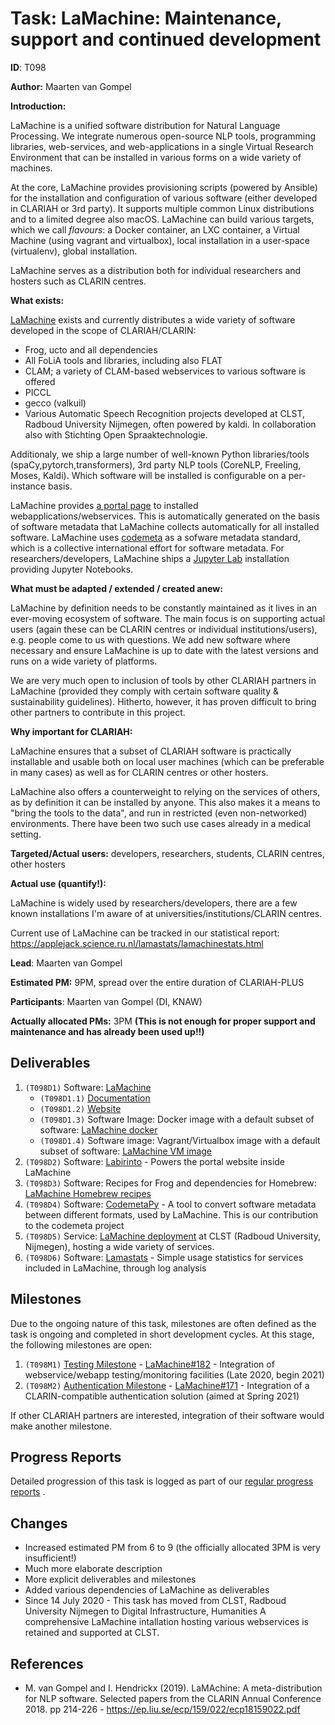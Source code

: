 # Task: LaMachine: Maintenance, support and continued development

**ID**: T098

**Author:** Maarten van Gompel

**Introduction:**

LaMachine is a unified software distribution for Natural Language Processing. We integrate numerous open-source NLP
tools, programming libraries, web-services, and web-applications in a single Virtual Research Environment that can be
installed in various forms on a wide variety of machines.

At the core, LaMachine provides provisioning scripts (powered by Ansible) for the installation and configuration of
various software (either developed in CLARIAH or 3rd party). It supports multiple common Linux distributions and to a limited
degree also macOS. LaMachine can build various targets, which we call *flavours*: a Docker container, an LXC container,
a Virtual Machine (using vagrant and virtualbox), local installation in a user-space (virtualenv), global installation.

LaMachine serves as a distribution both for individual researchers and hosters such as CLARIN centres.

**What exists:**

[LaMachine](https://proycon.github.io/LaMachine) exists and currently distributes a wide variety of software developed
in the scope of CLARIAH/CLARIN:
* Frog, ucto and all dependencies
* All FoLiA tools and libraries, including also FLAT
* CLAM; a variety of CLAM-based webservices to various software is offered
* PICCL
* gecco (valkuil)
* Various Automatic Speech Recognition projects developed at CLST, Radboud University Nijmegen, often powered by kaldi.
    In collaboration also with Stichting Open Spraaktechnologie.

Additionaly, we ship a large number of well-known Python libraries/tools (spaCy,pytorch,transformers), 3rd party NLP tools
(CoreNLP, Freeling, Moses, Kaldi). Which software will be installed is configurable on a per-instance basis.

LaMachine provides [a portal page](https://github.com/proycon/labirinto) to installed webapplications/webservices. This
is automatically generated on the basis of software metadata that LaMachine collects automatically for all installed
software. LaMachine uses [codemeta](https://codemeta.github.io) as a sofware metadata standard, which is a collective
international effort for software metadata. For researchers/developers, LaMachine ships a [Jupyter Lab](https://jupyter.org/) installation providing
Jupyter Notebooks.

**What must be adapted / extended / created anew:**

LaMachine by definition  needs to be constantly maintained as it lives in an ever-moving ecosystem of software. The
main focus is on supporting actual users (again these can be CLARIN centres or individual institutions/users), e.g.
people come to us with questions.  We add new software where necessary and ensure LaMachine is up to date with the
latest versions and runs on a wide variety of platforms.

We are very much open to inclusion of tools by other CLARIAH partners in LaMachine (provided they comply with certain
software quality & sustainability guidelines). Hitherto, however, it has proven difficult to bring other partners to
contribute in this project.

**Why important for CLARIAH:**

LaMachine ensures that a subset of CLARIAH software is practically installable and usable both on local user machines (which can be preferable in many cases)
as well as for CLARIN centres or other hosters.

LaMachine also offers a counterweight to relying on the services of others, as by definition it can be installed by
anyone. This also makes it a means to "bring the tools to the data", and run in restricted (even non-networked)
environments. There have been two such use cases already in a medical setting.

**Targeted/Actual users:** developers, researchers, students, CLARIN centres, other hosters

**Actual use (quantify!):**

LaMachine is widely used by researchers/developers, there are a few known installations I'm aware of at
universities/institutions/CLARIN centres.

Current use of LaMachine can be tracked in our statistical report: https://applejack.science.ru.nl/lamastats/lamachinestats.html

**Lead**: Maarten van Gompel

**Estimated PM:** 9PM, spread over the entire duration of CLARIAH-PLUS

**Participants**: Maarten van Gompel (DI, KNAW)

**Actually allocated PMs:** 3PM  **(This is not enough for proper support and maintenance and has already been used up!!)**

## Deliverables

1. ``(T098D1)`` Software: [LaMachine](https://github.com/proycon/LaMachine)
    * ``(T098D1.1)`` [Documentation](https://github.com/proycon/LaMachine/blob/master/README.md)
    * ``(T098D1.2)`` [Website](https://proycon.github.io/LaMachine)
    * ``(T098D1.3)`` Software Image: Docker image with a default subset of software: [LaMachine docker](https://hub.docker.com/r/proycon/lamachine/)
    * ``(T098D1.4)`` Software image: Vagrant/Virtualbox image with a default subset of software: [LaMachine VM image](https://app.vagrantup.com/proycon/boxes/lamachine/)
2. ``(T098D2)`` Software: [Labirinto](https://github.com/proycon/labirinto) - Powers the portal website inside LaMachine
3. ``(T098D3)`` Software: Recipes for Frog and dependencies for Homebrew: [LaMachine Homebrew recipes](https://github.com/fkarsdorp/homebrew-lamachine)
4. ``(T098D4)`` Software: [CodemetaPy](https://github.com/proycon/codemetapy) - A tool to convert software metadata between
    different formats, used by LaMachine. This is our contribution to the codemeta project
5. ``(T098D5)`` Service: [LaMachine deployment](https://webservices.cls.ru.nl) at CLST (Radboud University, Nijmegen), hosting a wide variety of services.
4. ``(T098D6)`` Software: [Lamastats](https://github.com/proycon/lamastats) - Simple usage statistics for services
   included in LaMachine, through log analysis

## Milestones

Due to the ongoing nature of this task, milestones are often defined as the task is ongoing and completed in short development
 cycles. At this stage, the following milestones are open:

1. ``(T098M1)`` [Testing Milestone](https://github.com/proycon/LaMachine/milestone/12) - [LaMachine#182](https://github.com/proycon/LaMachine/issues/182) - Integration of webservice/webapp testing/monitoring facilities (Late 2020, begin 2021)
2. ``(T098M2)`` [Authentication Milestone](https://github.com/proycon/LaMachine/milestone/11) - [LaMachine#171](https://github.com/proycon/LaMachine/issues/171) - Integration of a CLARIN-compatible authentication solution (aimed at Spring 2021)

If other CLARIAH partners are interested, integration of their software would make another milestone.

## Progress Reports

Detailed progression of this task is logged as part of our [regular progress reports](https://github.com/LanguageMachines/releasereport/tree/master/reports) .

## Changes

* Increased estimated PM from 6 to 9 (the officially allocated 3PM is very insufficient!)
* Much more elaborate description
* More explicit deliverables and milestones
* Added various dependencies of LaMachine as deliverables
* Since 14 July 2020 - This task has moved from CLST, Radboud University Nijmegen to Digital Infrastructure, Humanities
  A comprehensive LaMachine intallation hosting various webservices is retained and supported at CLST.

## References

* M. van Gompel and I. Hendrickx (2019). LaMAchine: A meta-distribution for NLP software. Selected papers from the
    CLARIN Annual Conference 2018. pp 214-226 - https://ep.liu.se/ecp/159/022/ecp18159022.pdf
